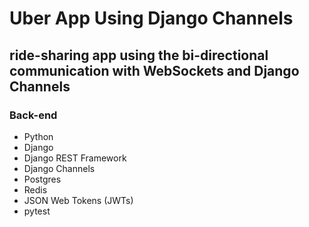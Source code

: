# Uber App Using Django Channels
## ride-sharing app using the bi-directional communication with WebSockets and Django Channels

### Back-end
- Python
- Django
- Django REST Framework
- Django Channels
- Postgres
- Redis
- JSON Web Tokens (JWTs)
- pytest

